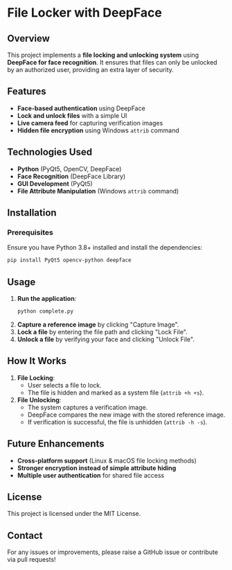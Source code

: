 # File Locker with DeepFace

## Overview
This project implements a **file locking and unlocking system** using **DeepFace for face recognition**. It ensures that files can only be unlocked by an authorized user, providing an extra layer of security.

## Features
- **Face-based authentication** using DeepFace
- **Lock and unlock files** with a simple UI
- **Live camera feed** for capturing verification images
- **Hidden file encryption** using Windows `attrib` command

## Technologies Used
- **Python** (PyQt5, OpenCV, DeepFace)
- **Face Recognition** (DeepFace Library)
- **GUI Development** (PyQt5)
- **File Attribute Manipulation** (Windows `attrib` command)

## Installation
### Prerequisites
Ensure you have Python 3.8+ installed and install the dependencies:
```sh
pip install PyQt5 opencv-python deepface
```

## Usage
1. **Run the application**:
   ```sh
   python complete.py
   ```
2. **Capture a reference image** by clicking "Capture Image".
3. **Lock a file** by entering the file path and clicking "Lock File".
4. **Unlock a file** by verifying your face and clicking "Unlock File".

## How It Works
1. **File Locking**:
   - User selects a file to lock.
   - The file is hidden and marked as a system file (`attrib +h +s`).
2. **File Unlocking**:
   - The system captures a verification image.
   - DeepFace compares the new image with the stored reference image.
   - If verification is successful, the file is unhidden (`attrib -h -s`).

## Future Enhancements
- **Cross-platform support** (Linux & macOS file locking methods)
- **Stronger encryption instead of simple attribute hiding**
- **Multiple user authentication** for shared file access

## License
This project is licensed under the MIT License.

## Contact
For any issues or improvements, please raise a GitHub issue or contribute via pull requests!
